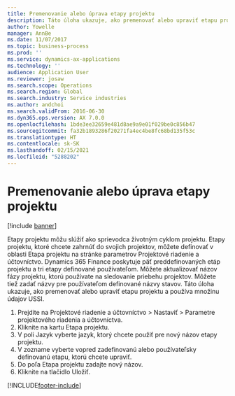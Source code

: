 ```yaml
---
title: Premenovanie alebo úprava etapy projektu
description: Táto úloha ukazuje, ako premenovať alebo upraviť etapu projektu.
author: Yowelle
manager: AnnBe
ms.date: 11/07/2017
ms.topic: business-process
ms.prod: ''
ms.service: dynamics-ax-applications
ms.technology: ''
audience: Application User
ms.reviewer: josaw
ms.search.scope: Operations
ms.search.region: Global
ms.search.industry: Service industries
ms.author: andchoi
ms.search.validFrom: 2016-06-30
ms.dyn365.ops.version: AX 7.0.0
ms.openlocfilehash: 1bde3ee32659e481d8ae9a9e01f029be0c856b47
ms.sourcegitcommit: fa32b1893286f20271fa4ec4be8fc68bd135f53c
ms.translationtype: HT
ms.contentlocale: sk-SK
ms.lasthandoff: 02/15/2021
ms.locfileid: "5288202"
---
```

# <a name="rename-or-modify-a-project-stage"></a>Premenovanie alebo úprava etapy projektu

[!include [banner](../../includes/banner.md)]

Etapy projektu môžu slúžiť ako sprievodca životným cyklom projektu. Etapy projektu, ktoré chcete zahrnúť do svojich projektov, môžete definovať v oblasti Etapa projektu na stránke parametrov Projektové riadenie a účtovníctvo. Dynamics 365 Finance poskytuje päť preddefinovaných etáp projektu a tri etapy definované používateľom. Môžete aktualizovať názov fázy projektu, ktorú používate na sledovanie priebehu projektov. Môžete tiež zadať názvy pre používateľom definované názvy stavov. Táto úloha ukazuje, ako premenovať alebo upraviť etapu projektu a používa množinu údajov USSI.

1. Prejdite na Projektové riadenie a účtovníctvo > Nastaviť > Parametre projektového riadenia a účtovníctva.
2. Kliknite na kartu Etapa projektu.
3. V poli Jazyk vyberte jazyk, ktorý chcete použiť pre nový názov etapy projektu.
4. V zozname vyberte vopred zadefinovanú alebo používateľsky definovanú etapu, ktorú chcete upraviť. 
5. Do poľa Etapa projektu zadajte nový názov.
6. Kliknite na tlačidlo Uložiť.


[!INCLUDE[footer-include](../../includes/footer-banner.md)]